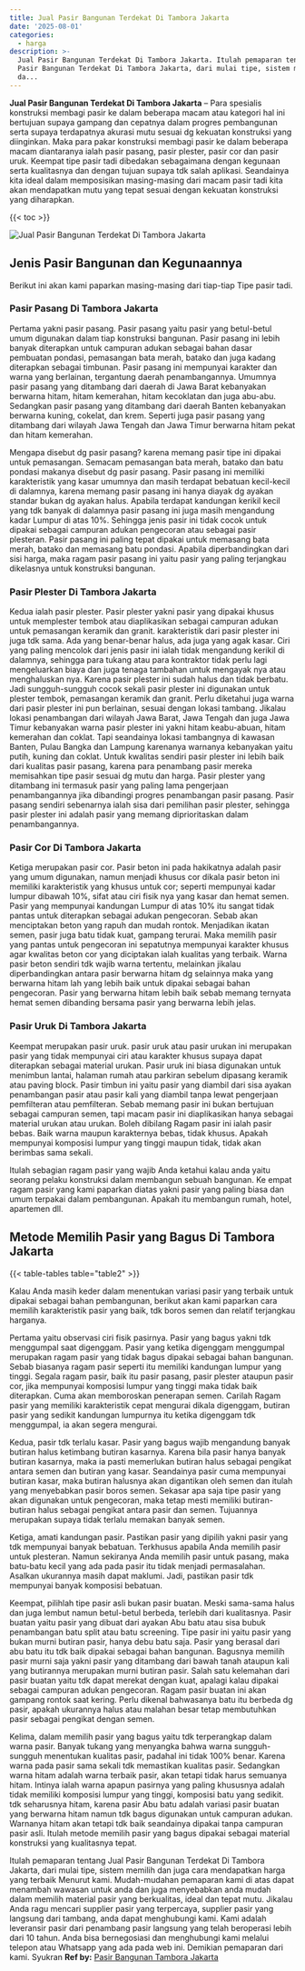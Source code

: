 ```yaml
---
title: Jual Pasir Bangunan Terdekat Di Tambora Jakarta
date: '2025-08-01'
categories:
  - harga
description: >-
  Jual Pasir Bangunan Terdekat Di Tambora Jakarta. Itulah pemaparan tentang Jual
  Pasir Bangunan Terdekat Di Tambora Jakarta, dari mulai tipe, sistem memilih
  da...
---
```


**Jual Pasir Bangunan Terdekat Di Tambora Jakarta** – Para spesialis konstruksi membagi pasir ke dalam beberapa macam atau kategori hal ini bertujuan supaya gampang dan cepatnya dalam progres pembangunan serta supaya terdapatnya akurasi mutu sesuai dg kekuatan konstruksi yang diinginkan. Maka para pakar konstruksi membagi pasir ke dalam beberapa macam diantaranya ialah pasir pasang, pasir plester, pasir cor dan pasir uruk. Keempat tipe pasir tadi dibedakan sebagaimana dengan kegunaan serta kualitasnya dan dengan tujuan supaya tdk salah aplikasi. Seandainya kita ideal dalam memposisikan masing-masing dari macam pasir tadi kita akan mendapatkan mutu yang tepat sesuai dengan kekuatan konstruksi yang diharapkan.

{{< toc >}}

![Jual Pasir Bangunan Terdekat Di Tambora Jakarta](/images/jual-pasir-bangunan-11.png)

## Jenis Pasir Bangunan dan Kegunaannya

Berikut ini akan kami paparkan masing-masing dari tiap-tiap Tipe pasir tadi.

### Pasir Pasang Di Tambora Jakarta

Pertama yakni pasir pasang. Pasir pasang yaitu pasir yang betul-betul umum digunakan dalam tiap konstruksi bangunan. Pasir pasang ini lebih banyak diterapkan untuk campuran adukan sebagai bahan dasar pembuatan pondasi, pemasangan bata merah, batako dan juga kadang diterapkan sebagai timbunan. Pasir pasang ini mempunyai karakter dan warna yang berlainan, tergantung daerah penambangannya. Umumnya pasir pasang yang ditambang dari daerah di Jawa Barat kebanyakan berwarna hitam, hitam kemerahan, hitam kecoklatan dan juga abu-abu. Sedangkan pasir pasang yang ditambang dari daerah Banten kebanyakan berwarna kuning, cokelat, dan krem. Seperti juga pasir pasang yang ditambang dari wilayah Jawa Tengah dan Jawa Timur berwarna hitam pekat dan hitam kemerahan.

Mengapa disebut dg pasir pasang? karena memang pasir tipe ini dipakai untuk pemasangan. Semacam pemasangan bata merah, batako dan batu pondasi makanya disebut dg pasir pasang. Pasir pasang ini memiliki karakteristik yang kasar umumnya dan masih terdapat bebatuan kecil-kecil di dalamnya, karena memang pasir pasang ini hanya diayak dg ayakan standar bukan dg ayakan halus. Apabila terdapat kandungan kerikil kecil yang tdk banyak di dalamnya pasir pasang ini juga masih mengandung kadar Lumpur di atas 10%. Sehingga jenis pasir ini tidak cocok untuk dipakai sebagai campuran adukan pengecoran atau sebagai pasir plesteran. Pasir pasang ini paling tepat dipakai untuk memasang bata merah, batako dan memasang batu pondasi. Apabila diperbandingkan dari sisi harga, maka ragam pasir pasang ini yaitu pasir yang paling terjangkau dikelasnya untuk konstruksi bangunan.

### Pasir Plester Di Tambora Jakarta

Kedua ialah pasir plester. Pasir plester yakni pasir yang dipakai khusus untuk memplester tembok atau diaplikasikan sebagai campuran adukan untuk pemasangan keramik dan granit. karakteristik dari pasir plester ini juga tdk sama. Ada yang benar-benar halus, ada juga yang agak kasar. Ciri yang paling mencolok dari jenis pasir ini ialah tidak mengandung kerikil di dalamnya, sehingga para tukang atau para kontraktor tidak perlu lagi mengeluarkan biaya dan juga tenaga tambahan untuk mengayak nya atau menghaluskan nya. Karena pasir plester ini sudah halus dan tidak berbatu. Jadi sungguh-sungguh cocok sekali pasir plester ini digunakan untuk plester tembok, pemasangan keramik dan granit. Perlu diketahui juga warna dari pasir plester ini pun berlainan, sesuai dengan lokasi tambang. Jikalau lokasi penambangan dari wilayah Jawa Barat, Jawa Tengah dan juga Jawa Timur kebanyakan warna pasir plester ini yakni hitam keabu-abuan, hitam kemerahan dan coklat. Tapi seandainya lokasi tambangnya di kawasan Banten, Pulau Bangka dan Lampung karenanya warnanya kebanyakan yaitu putih, kuning dan coklat. Untuk kwalitas sendiri pasir plester ini lebih baik dari kualitas pasir pasang, karena para penambang pasir mereka memisahkan tipe pasir sesuai dg mutu dan harga. Pasir plester yang ditambang ini termasuk pasir yang paling lama pengerjaan penambangannya jika dibandingi progres penambangan pasir pasang. Pasir pasang sendiri sebenarnya ialah sisa dari pemilihan pasir plester, sehingga pasir plester ini adalah pasir yang memang diprioritaskan dalam penambangannya.

### Pasir Cor Di Tambora Jakarta

Ketiga merupakan pasir cor. Pasir beton ini pada hakikatnya adalah pasir yang umum digunakan, namun menjadi khusus cor dikala pasir beton ini memiliki karakteristik yang khusus untuk cor; seperti mempunyai kadar lumpur dibawah 10%, sifat atau ciri fisik nya yang kasar dan hemat semen. Pasir yang mempunyai kandungan Lumpur di atas 10% itu sangat tidak pantas untuk diterapkan sebagai adukan pengecoran. Sebab akan menciptakan beton yang rapuh dan mudah rontok. Menjadikan ikatan semen, pasir juga batu tidak kuat, gampang terurai. Maka memilih pasir yang pantas untuk pengecoran ini sepatutnya mempunyai karakter khusus agar kwalitas beton cor yang diciptakan ialah kualitas yang terbaik. Warna pasir beton sendiri tdk wajib warna tertentu, melainkan jikalau diperbandingkan antara pasir berwarna hitam dg selainnya maka yang berwarna hitam lah yang lebih baik untuk dipakai sebagai bahan pengecoran. Pasir yang berwarna hitam lebih baik sebab memang ternyata hemat semen dibanding bersama pasir yang berwarna lebih jelas.

### Pasir Uruk Di Tambora Jakarta

Keempat merupakan pasir uruk. pasir uruk atau pasir urukan ini merupakan pasir yang tidak mempunyai ciri atau karakter khusus supaya dapat diterapkan sebagai material urukan. Pasir uruk ini biasa digunakan untuk menimbun lantai, halaman rumah atau parkiran sebelum dipasang keramik atau paving block. Pasir timbun ini yaitu pasir yang diambil dari sisa ayakan penambangan pasir atau pasir kali yang diambil tanpa lewat pengerjaan pemfilteran atau pemfilteran. Sebab memang pasir ini bukan bertujuan sebagai campuran semen, tapi macam pasir ini diaplikasikan hanya sebagai material urukan atau urukan. Boleh dibilang Ragam pasir ini ialah pasir bebas. Baik warna maupun karakternya bebas, tidak khusus. Apakah mempunyai komposisi lumpur yang tinggi maupun tidak, tidak akan berimbas sama sekali.

Itulah sebagian ragam pasir yang wajib Anda ketahui kalau anda yaitu seorang pelaku konstruksi dalam membangun sebuah bangunan. Ke empat ragam pasir yang kami paparkan diatas yakni pasir yang paling biasa dan umum terpakai dalam pembangunan. Apakah itu membangun rumah, hotel, apartemen dll.

## Metode Memilih Pasir yang Bagus Di Tambora Jakarta

{{< table-tables table="table2" >}}

Kalau Anda masih keder dalam menentukan variasi pasir yang terbaik untuk dipakai sebagai bahan pembangunan, berikut akan kami paparkan cara memilih karakteristik pasir yang baik, tdk boros semen dan relatif terjangkau harganya.

Pertama yaitu observasi ciri fisik pasirnya. Pasir yang bagus yakni tdk menggumpal saat digenggam. Pasir yang ketika digenggam menggumpal merupakan ragam pasir yang tidak bagus dipakai sebagai bahan bangunan. Sebab biasanya ragam pasir seperti itu memiliki kandungan lumpur yang tinggi. Segala ragam pasir, baik itu pasir pasang, pasir plester ataupun pasir cor, jika mempunyai komposisi lumpur yang tinggi maka tidak baik diterapkan. Cuma akan memboroskan penerapan semen. Carilah Ragam pasir yang memiliki karakteristik cepat mengurai dikala digenggam, butiran pasir yang sedikit kandungan lumpurnya itu ketika digenggam tdk menggumpal, ia akan segera mengurai.

Kedua, pasir tdk terlalu kasar. Pasir yang bagus wajib mengandung banyak butiran halus ketimbang butiran kasarnya. Karena bila pasir hanya banyak butiran kasarnya, maka ia pasti memerlukan butiran halus sebagai pengikat antara semen dan butiran yang kasar. Seandainya pasir cuma mempunyai butiran kasar, maka butiran halusnya akan digantikan oleh semen dan itulah yang menyebabkan pasir boros semen. Sekasar apa saja tipe pasir yang akan digunakan untuk pengecoran, maka tetap mesti memiliki butiran-butiran halus sebagai pengikat antara pasir dan semen. Tujuannya merupakan supaya tidak terlalu memakan banyak semen.

Ketiga, amati kandungan pasir. Pastikan pasir yang dipilih yakni pasir yang tdk mempunyai banyak bebatuan. Terkhusus apabila Anda memilih pasir untuk plesteran. Namun sekiranya Anda memilih pasir untuk pasang, maka batu-batu kecil yang ada pada pasir itu tidak menjadi permasalahan. Asalkan ukurannya masih dapat maklumi. Jadi, pastikan pasir tdk mempunyai banyak komposisi bebatuan.

Keempat, pilihlah tipe pasir asli bukan pasir buatan. Meski sama-sama halus dan juga lembut namun betul-betul berbeda, terlebih dari kualitasnya. Pasir buatan yaitu pasir yang dibuat dari ayakan Abu batu atau sisa bubuk penambangan batu split atau batu screening. Tipe pasir ini yaitu pasir yang bukan murni butiran pasir, hanya debu batu saja. Pasir yang berasal dari abu batu itu tdk baik dipakai sebagai bahan bangunan. Bagusnya memilih pasir murni saja yakni pasir yang ditambang dari bawah tanah ataupun kali yang butirannya merupakan murni butiran pasir. Salah satu kelemahan dari pasir buatan yaitu tdk dapat merekat dengan kuat, apalagi kalau dipakai sebagai campuran adukan pengecoran. Ragam pasir buatan ini akan gampang rontok saat kering. Perlu dikenal bahwasanya batu itu berbeda dg pasir, apakah ukurannya halus atau malahan besar tetap membutuhkan pasir sebagai pengikat dengan semen.

Kelima, dalam memilih pasir yang bagus yaitu tdk terperangkap dalam warna pasir. Banyak tukang yang menyangka bahwa warna sungguh-sungguh menentukan kualitas pasir, padahal ini tidak 100% benar. Karena warna pada pasir sama sekali tdk memastikan kualitas pasir. Sedangkan warna hitam adalah warna terbaik pasir, akan tetapi tidak harus semuanya hitam. Intinya ialah warna apapun pasirnya yang paling khususnya adalah tidak memiliki komposisi lumpur yang tinggi, komposisi batu yang sedikit. tdk seharusnya hitam, karena pasir Abu batu adalah variasi pasir buatan yang berwarna hitam namun tdk bagus digunakan untuk campuran adukan. Warnanya hitam akan tetapi tdk baik seandainya dipakai tanpa campuran pasir asli. Itulah metode memilih pasir yang bagus dipakai sebagai material konstruksi yang kualitasnya tepat.

Itulah pemaparan tentang Jual Pasir Bangunan Terdekat Di Tambora Jakarta, dari mulai tipe, sistem memilih dan juga cara mendapatkan harga yang terbaik Menurut kami. Mudah-mudahan pemaparan kami di atas dapat menambah wawasan untuk anda dan juga menyebabkan anda mudah dalam memilih material pasir yang berkualitas, ideal dan tepat mutu. Jikalau Anda ragu mencari supplier pasir yang terpercaya, supplier pasir yang langsung dari tambang, anda dapat menghubungi kami. Kami adalah leveransir pasir dari penambang pasir langsung yang telah beroperasi lebih dari 10 tahun. Anda bisa bernegosiasi dan menghubungi kami melalui telepon atau Whatsapp yang ada pada web ini. Demikian pemaparan dari kami. Syukran
**Ref by:** [Pasir Bangunan Tambora Jakarta](https://id.wikipedia.org/wiki/Pasir)
